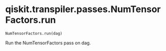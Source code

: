 # qiskit.transpiler.passes.NumTensorFactors.run

`NumTensorFactors.run(dag)`

Run the NumTensorFactors pass on dag.
